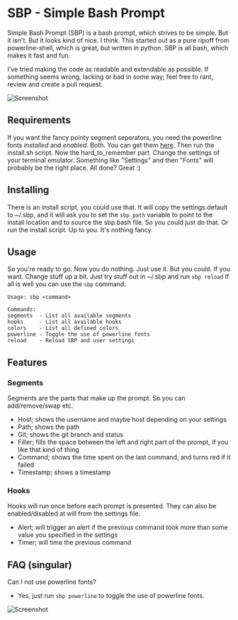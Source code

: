 # SBP - Simple Bash Prompt

Simple Bash Prompt (SBP) is a bash prompt, which strives to be simple. But it isn't. But it looks kind of nice. I think. 
This started out as a pure ripoff from powerline-shell, which is great, but written in python.
SBP is all bash, which makes it fast and fun.

I've tried making the code as readable and extendable as possible. 
If something seems wrong, lacking or bad in some way; feel free to rant, review and create a pull request.

![Screenshot](https://raw.githubusercontent.com/brujoand/sbp/master/resources/timer.png)

## Requirements
If you want the fancy pointy segment seperators, you need the powerline fonts _installed_ and _enabled_. Both.
You can get them [here](https://github.com/powerline/fonts).
Then run the install.sh script. Now the hard_to_remember part. Change the settings of your terminal emulator. 
Something like "Settings" and then "Fonts" will probably be the right place.
All done? 
Great :)

## Installing
There is an install script, you could use that. It will copy the settings.default to ~/.sbp, and it will ask you
to set the ```sbp_path``` variable to point to the install location and to source the sbp.bash file. So you could just do that.
Or run the install script. Up to you. It's nothing fancy.

## Usage
So you're ready to go. Now you do nothing. Just use it. But you could. If you want. Change stuff up a bit.
Just try stuff out in ~/.sbp and run ```sbp reload```
If all is well you can use the ```sbp``` command:
```
Usage: sbp <command>

Commands:
segments  - List all available segments
hooks     - List all available hooks
colors    - List all defined colors
powerline - Toggle the use of powerline fonts
reload    - Reload SBP and user settings
```

## Features
### Segments
Segments are the parts that make up the prompt. So you can add/remove/swap etc.
- Host; shows the username and maybe host depending on your settings
- Path; shows the path
- Git; shows the git branch and status
- Filler; fills the space between the left and right part of the prompt, if you like that kind of thing
- Command; shows the time spent on the last command, and turns red if it failed 
- Timestamp; shows a timestamp

### Hooks
Hooks will run once before each prompt is presented. They can also be enabled/disabled at will from the settings file.
- Alert; will trigger an alert if the previous command took more than some value you specified in the settings
- Timer; will time the previous command

## FAQ (singular)
Can I not use powerline fonts?
  - Yes, just run ```sbp powerline``` to toggle the use of powerline fonts.

![Screenshot](https://raw.githubusercontent.com/brujoand/sbp/master/resources/powerline-toggle.png)
